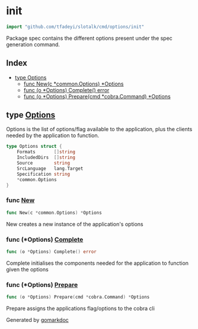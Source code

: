 <!-- Code generated by gomarkdoc. DO NOT EDIT -->

# init

```go
import "github.com/tfadeyi/slotalk/cmd/options/init"
```

Package spec contains the different options present under the spec generation command.

## Index

- [type Options](<#type-options>)
  - [func New(c *common.Options) *Options](<#func-new>)
  - [func (o *Options) Complete() error](<#func-options-complete>)
  - [func (o *Options) Prepare(cmd *cobra.Command) *Options](<#func-options-prepare>)


## type [Options](<https://github.com/tfadeyi/sloth-simple-comments/blob/main/cmd/options/init/options.go#L19-L26>)

Options is the list of options/flag available to the application, plus the clients needed by the application to function.

```go
type Options struct {
    Formats       []string
    IncludedDirs  []string
    Source        string
    SrcLanguage   lang.Target
    Specification string
    *common.Options
}
```

### func [New](<https://github.com/tfadeyi/sloth-simple-comments/blob/main/cmd/options/init/options.go#L30>)

```go
func New(c *common.Options) *Options
```

New creates a new instance of the application's options

### func \(\*Options\) [Complete](<https://github.com/tfadeyi/sloth-simple-comments/blob/main/cmd/options/init/options.go#L43>)

```go
func (o *Options) Complete() error
```

Complete initialises the components needed for the application to function given the options

### func \(\*Options\) [Prepare](<https://github.com/tfadeyi/sloth-simple-comments/blob/main/cmd/options/init/options.go#L37>)

```go
func (o *Options) Prepare(cmd *cobra.Command) *Options
```

Prepare assigns the applications flag/options to the cobra cli



Generated by [gomarkdoc](<https://github.com/princjef/gomarkdoc>)
